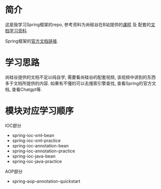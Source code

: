 # 简介
这是我学习Spring框架的repo, 参考资料为尚硅谷在B站提供的[课程](https://www.bilibili.com/video/BV1AP411s7D7/) 及
配套的[文档学习资料](https://www.wolai.com/oacbJpH1wPzGNoMAVnoELR).

Spring框架的[官方文档链接](https://spring.io/projects/spring-framework#learn).


# 学习思路
尚硅谷提供的文档不足以纯自学,  需要看尚硅谷的配套视频, 该视频中讲到的东西多于文档所提供的内容. 
如果有不懂的可以去搜索引擎查找, 查看Spring的官方文档, 查看Chatgpt等.


# 模块对应学习顺序

IOC部分
- spring-ioc-xml-bean
- spring-ioc-xml-practice
- spring-ioc-annotation-bean
- spring-ioc-annotation-practice
- spring-ioc-java-bean
- spring-ioc-java-practice

AOP部分
- spring-aop-annotation-quickstart
